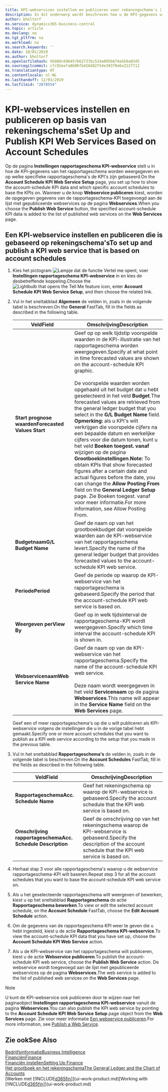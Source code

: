 ```yaml
---
title: KPI-webservices instellen en publiceren voor rekeningschema's | Microsoft Docs
description: In dit onderwerp wordt beschreven hoe u de KPI-gegevens uit het rapportageschema weergeeft op basis van specifieke rapportageschema's.
author: bholtorf
ms.service: dynamics365-business-central
ms.topic: article
ms.devlang: na
ms.tgt_pltfrm: na
ms.workload: na
ms.search.keywords: ''
ms.date: 10/01/2019
ms.author: bholtorf
ms.openlocfilehash: 95089c696457662737bc524a095b674a5b9a83d5
ms.sourcegitcommit: cfc92eefa8b06fb426482f54e393f0e6e222f712
ms.translationtype: HT
ms.contentlocale: nl-NL
ms.lasthandoff: 12/03/2019
ms.locfileid: "2878554"
---
```

# <a name="set-up-and-publish-kpi-web-services-based-on-account-schedules"></a><span data-ttu-id="ab633-103">KPI-webservices instellen en publiceren op basis van rekeningschema's</span><span class="sxs-lookup"><span data-stu-id="ab633-103">Set Up and Publish KPI Web Services Based on Account Schedules</span></span>
<span data-ttu-id="ab633-104">Op de pagina **Instellingen rapportageschema KPI-webservice** stelt u in hoe de KPI-gegevens van het rapportageschema worden weergegeven en op welke specifieke rapportageschema's de KPI's zijn gebaseerd.</span><span class="sxs-lookup"><span data-stu-id="ab633-104">On the **Account Schedule KPI Web Service Setup** page, you set up how to show the account-schedule KPI data and which specific account schedules to base the KPIs on.</span></span> <span data-ttu-id="ab633-105">Wanneer u de knop **Webservice publiceren** kiest, worden de opgegeven gegevens van de rapportageschema-KPI toegevoegd aan de lijst met gepubliceerde webservices op de pagina **Webservices**.</span><span class="sxs-lookup"><span data-stu-id="ab633-105">When you choose the **Publish Web Service** button, the specified account-schedule KPI data is added to the list of published web services on the **Web Services** page.</span></span>  

## <a name="to-set-up-and-publish-a-kpi-web-service-that-is-based-on-account-schedules"></a><span data-ttu-id="ab633-106">Een KPI-webservice instellen en publiceren die is gebaseerd op rekeningschema's</span><span class="sxs-lookup"><span data-stu-id="ab633-106">To set up and publish a KPI web service that is based on account schedules</span></span>  
1.  <span data-ttu-id="ab633-107">Kies het pictogram ![Lampje dat de functie Vertel me opent](media/ui-search/search_small.png "Vertel me wat u wilt doen"), voer **Instellingen rapportageschema KPI-webservice** in en kies de desbetreffende koppeling.</span><span class="sxs-lookup"><span data-stu-id="ab633-107">Choose the ![Lightbulb that opens the Tell Me feature](media/ui-search/search_small.png "Tell me what you want to do") icon, enter **Account Schedule KPI Web Service Setup**, and then choose the related link.</span></span>  
2.  <span data-ttu-id="ab633-108">Vul in het sneltabblad **Algemeen** de velden in, zoals in de volgende tabel is beschreven.</span><span class="sxs-lookup"><span data-stu-id="ab633-108">On the **General** FastTab, fill in the fields as described in the following table.</span></span>  

    |<span data-ttu-id="ab633-109">Veld</span><span class="sxs-lookup"><span data-stu-id="ab633-109">Field</span></span>|<span data-ttu-id="ab633-110">Omschrijving</span><span class="sxs-lookup"><span data-stu-id="ab633-110">Description</span></span>|  
    |---------------------------------|---------------------------------------|  
    |<span data-ttu-id="ab633-111">**Start prognose waarden**</span><span class="sxs-lookup"><span data-stu-id="ab633-111">**Forecasted Values Start**</span></span>|<span data-ttu-id="ab633-112">Geef op op welk tijdstip voorspelde waarden in de KPI-illustratie van het rapportageschema worden weergegeven.</span><span class="sxs-lookup"><span data-stu-id="ab633-112">Specify at what point in time forecasted values are shown on the account-schedule KPI graphic.</span></span><br /><br /> <span data-ttu-id="ab633-113">De voorspelde waarden worden opgehaald uit het budget dat u hebt geselecteerd in het veld **Budget**.</span><span class="sxs-lookup"><span data-stu-id="ab633-113">The forecasted values are retrieved from the general ledger budget that you select in the **G/L Budget Name** field.</span></span> <span data-ttu-id="ab633-114">**Opmerking:** als u KPI's wilt verkrijgen die voorspelde cijfers na een bepaalde datum en werkelijke cijfers voor die datum tonen, kunt u het veld **Boeken toegest. vanaf** wijzigen op de pagina **Grootboekinstellingen**.</span><span class="sxs-lookup"><span data-stu-id="ab633-114">**Note:**  To obtain KPIs that show forecasted figures after a certain date and actual figures before the date, you can change the **Allow Posting From** field on the **General Ledger Setup** page.</span></span> <span data-ttu-id="ab633-115">Zie Boeken toegest. vanaf voor meer informatie.</span><span class="sxs-lookup"><span data-stu-id="ab633-115">For more information, see Allow Posting From.</span></span>|  
    |<span data-ttu-id="ab633-116">**Budgetnaam**</span><span class="sxs-lookup"><span data-stu-id="ab633-116">**G/L Budget Name**</span></span>|<span data-ttu-id="ab633-117">Geef de naam op van het grootboekbudget dat voorspelde waarden aan de KPI-webservice van het rapportageschema levert.</span><span class="sxs-lookup"><span data-stu-id="ab633-117">Specify the name of the general ledger budget that provides forecasted values to the account-schedule KPI web service.</span></span>|  
    |<span data-ttu-id="ab633-118">**Periode**</span><span class="sxs-lookup"><span data-stu-id="ab633-118">**Period**</span></span>|<span data-ttu-id="ab633-119">Geef de periode op waarop de KPI-webservice van het rapportageschema is gebaseerd.</span><span class="sxs-lookup"><span data-stu-id="ab633-119">Specify the period that the account-schedule KPI web service is based on.</span></span>|  
    |<span data-ttu-id="ab633-120">**Weergeven per**</span><span class="sxs-lookup"><span data-stu-id="ab633-120">**View By**</span></span>|<span data-ttu-id="ab633-121">Geef op in welk tijdsinterval de rapportageschema-KPI wordt weergegeven.</span><span class="sxs-lookup"><span data-stu-id="ab633-121">Specify which time interval the account-schedule KPI is shown in.</span></span>|  
    |<span data-ttu-id="ab633-122">**Webservicenaam**</span><span class="sxs-lookup"><span data-stu-id="ab633-122">**Web Service Name**</span></span>|<span data-ttu-id="ab633-123">Geef de naam op van de KPI-webservice van het rapportageschema.</span><span class="sxs-lookup"><span data-stu-id="ab633-123">Specify the name of the account-schedule KPI web service.</span></span><br /><br /> <span data-ttu-id="ab633-124">Deze naam wordt weergegeven in het veld **Servicenaam** op de pagina **Webservices**.</span><span class="sxs-lookup"><span data-stu-id="ab633-124">This name will appear in the **Service Name** field on the **Web Services** page.</span></span>|  

    <span data-ttu-id="ab633-125">Geef een of meer rapportageschema's op die u wilt publiceren als KPI-webservice volgens de instellingen die u in de vorige tabel hebt gemaakt.</span><span class="sxs-lookup"><span data-stu-id="ab633-125">Specify one or more account schedules that you want to publish as a KPI web service according to the setup that you made in the previous table.</span></span>  

3.  <span data-ttu-id="ab633-126">Vul in het sneltabblad **Rapportageschema's** de velden in, zoals in de volgende tabel is beschreven.</span><span class="sxs-lookup"><span data-stu-id="ab633-126">On the **Account Schedules** FastTab, fill in the fields as described in the following table.</span></span>  

    |<span data-ttu-id="ab633-127">Veld</span><span class="sxs-lookup"><span data-stu-id="ab633-127">Field</span></span>|<span data-ttu-id="ab633-128">Omschrijving</span><span class="sxs-lookup"><span data-stu-id="ab633-128">Description</span></span>|  
    |---------------------------------|---------------------------------------|  
    |<span data-ttu-id="ab633-129">**Rapportageschema**</span><span class="sxs-lookup"><span data-stu-id="ab633-129">**Acc. Schedule Name**</span></span>|<span data-ttu-id="ab633-130">Geef het rekeningschema op waarop de KPI-webservice is gebaseerd.</span><span class="sxs-lookup"><span data-stu-id="ab633-130">Specify the account schedule that the KPI web service is based on.</span></span>|  
    |<span data-ttu-id="ab633-131">**Omschrijving rapportageschema**</span><span class="sxs-lookup"><span data-stu-id="ab633-131">**Acc. Schedule Description**</span></span>|<span data-ttu-id="ab633-132">Geef de omschrijving op van het rekeningschema waarop de KPI-webservice is gebaseerd.</span><span class="sxs-lookup"><span data-stu-id="ab633-132">Specify the description of the account schedule that the KPI web service is based on.</span></span>|  

4.  <span data-ttu-id="ab633-133">Herhaal stap 3 voor alle rapportageschema's waarop u de webservice rapportageschema-KPI wilt baseren.</span><span class="sxs-lookup"><span data-stu-id="ab633-133">Repeat step 3 for all the account schedules that you want to base the account-schedule KPI web service on.</span></span>  
5.  <span data-ttu-id="ab633-134">Als u het geselecteerde rapportageschema wilt weergeven of bewerken, kiest u op het sneltabblad **Rapportageschema** de actie **Rapportageschema bewerken**.</span><span class="sxs-lookup"><span data-stu-id="ab633-134">To view or edit the selected account schedule, on the **Account Schedule** FastTab, choose the **Edit Account Schedule** action.</span></span>  
6.  <span data-ttu-id="ab633-135">Om de gegevens van de rapportageschema KPI weer te geven die u hebt ingesteld, kiest u de actie **Rapportageschema KPI-webservice**.</span><span class="sxs-lookup"><span data-stu-id="ab633-135">To view the account-schedule KPI data that you have set up, choose the **Account Schedule KPI Web Service** action.</span></span>  
7.  <span data-ttu-id="ab633-136">Als u de KPI-webservice van het rapportageschema wilt publiceren, kiest u de actie **Webservice publiceren**.</span><span class="sxs-lookup"><span data-stu-id="ab633-136">To publish the account-schedule KPI web service, choose the **Publish Web Service** action.</span></span> <span data-ttu-id="ab633-137">De webservice wordt toegevoegd aan de lijst met gepubliceerde webservices op de pagina **Webservices**.</span><span class="sxs-lookup"><span data-stu-id="ab633-137">The web service is added to the list of published web services on the **Web Services** page.</span></span>  

> [!NOTE]  
>  <span data-ttu-id="ab633-138">U kunt de KPI-webservice ook publiceren door te wijzen naar het paginaobject **Instellingen rapportageschema KPI-webservice** vanuit de pagina **Webservices**.</span><span class="sxs-lookup"><span data-stu-id="ab633-138">You can also publish the KPI web service by pointing to the **Account Schedule KPI Web Service Setup** page object from the **Web Services** page.</span></span> <span data-ttu-id="ab633-139">Zie voor meer informatie [Een webservice publiceren](across-how-publish-web-service.md).</span><span class="sxs-lookup"><span data-stu-id="ab633-139">For more information, see [Publish a Web Service](across-how-publish-web-service.md).</span></span>  

## <a name="see-also"></a><span data-ttu-id="ab633-140">Zie ook</span><span class="sxs-lookup"><span data-stu-id="ab633-140">See Also</span></span>  
[<span data-ttu-id="ab633-141">Bedrijfsinformatie</span><span class="sxs-lookup"><span data-stu-id="ab633-141">Business Intelligence</span></span>](bi.md)  
[<span data-ttu-id="ab633-142">Financiën</span><span class="sxs-lookup"><span data-stu-id="ab633-142">Finance</span></span>](finance.md)  
[<span data-ttu-id="ab633-143">Financiën instellen</span><span class="sxs-lookup"><span data-stu-id="ab633-143">Setting Up Finance</span></span>](finance-setup-finance.md)  
[<span data-ttu-id="ab633-144">Het grootboek en het rekeningschema</span><span class="sxs-lookup"><span data-stu-id="ab633-144">The General Ledger and the Chart of Accounts</span></span>](finance-general-ledger.md)  
<span data-ttu-id="ab633-145">[Werken met [!INCLUDE[d365fin](includes/d365fin_md.md)]](ui-work-product.md)</span><span class="sxs-lookup"><span data-stu-id="ab633-145">[Working with [!INCLUDE[d365fin](includes/d365fin_md.md)]](ui-work-product.md)</span></span>
